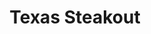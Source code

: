---
title: "Texas Steakout"
address: "116 O'Connell Street, Limerick, Limerick City Centre, Co. Limerick"
tel: "+353 (0)61 41 0350"
county: "Limerick"
category: "American Restaurants"
type: "Content"
lat: "52.66276931762695"
lng: "-8.628252029418945"
---